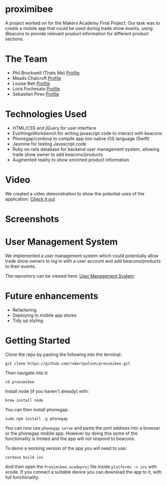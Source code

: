 # proximibee

A project worked on for the Makers Academy Final Project. 
Our task was to create a mobile app that could be used during trade show events, using iBeacons to provide relevant product information for different product sections.

# The Team

* Phil Brockwell (Thats Me) [Profile](https://github.com/robertpulson)
* Meads Chalcroft [Profile](https://github.com/meads58)
* Louise Beh [Profile](https://github.com/louisebeh)
* Loris Fochesato [Profile](https://github.com/loris-fo)
* Sebastien Pires [Profile](https://github.com/SebastienPires)

# Technologies Used

* HTML/CSS and jQuery for user interface
* EvothingsWorkbench for writing javascript code to interact with beacons
* Phonegap/cordova to compile app into native iOS language (Swift)
* Jasmine for testing Javascript code
* Ruby on rails database for backend user management system, allowing trade show owner to add beacons/products
* Augmented reality to show enriched product information

# Video

We created a video demonstration to show the potential uses of the application: [Check it out](https://www.youtube.com/watch?v=hD8TW8saWKk)

# Screenshots

# User Management System

We implemented a user management system which could potentially allow trade show owners to log in with a user account and add beacons/products to their events.

The repository can be viewed here: [User Management System](https://github.com/robertpulson/proximibee_admin)

# Future enhancements

* Refactoring
* Deploying to mobile app stores
* Tidy up styling

# Getting Started

Clone the repo by pasting the following into the terminal:

`git clone https://github.com/robertpulson/proximibee.git`

Then navigate into it:

`cd proximibee`

Install node (if you haven't already) with: 

`brew install node`

You can then install phonegap:

`sudo npm install -g phonegap`

You can now use `phonegap serve` and paste the port address into a browser or the phonegap mobile app.
However by doing this some of the functionality is limited and the app will not respond to beacons.

To demo a working version of the app you will need to use:

`cordova build ios`

And then open the `Proximibee.xcodeproj` file inside `platforms -> ios` with xcode. 
If you connect a suitable device you can download the app to it, with full functionality.
